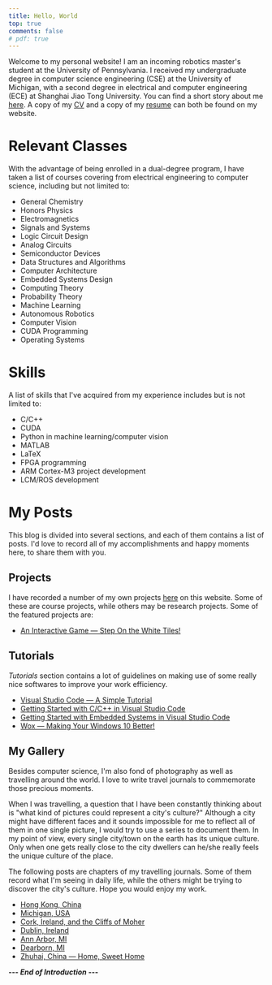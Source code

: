 ```yaml
---
title: Hello, World
top: true
comments: false
# pdf: true
---
```


Welcome to my personal website! I am an incoming robotics master's student at the University of Pennsylvania. I received my undergraduate degree in computer science engineering (CSE) at the University of Michigan, with a second degree in electrical and computer engineering (ECE) at Shanghai Jiao Tong University. You can find a short story about me [here](https://shineyruan.github.io/about/). A copy of my [CV](https://zhihaoruan.xyz/curriculum-vitae) and a copy of my [resume](https://zhihaoruan.xyz/resume) can both be found on my website.

<!-- more -->

# Relevant Classes

With the advantage of being enrolled in a dual-degree program, I have taken a list of courses covering from electrical engineering to computer science, including but not limited to:

* General Chemistry
* Honors Physics
* Electromagnetics
* Signals and Systems
* Logic Circuit Design
* Analog Circuits
* Semiconductor Devices
* Data Structures and Algorithms
* Computer Architecture
* Embedded Systems Design
* Computing Theory
* Probability Theory
* Machine Learning
* Autonomous Robotics
* Computer Vision
* CUDA Programming
* Operating Systems

# Skills

A list of skills that I've acquired from my experience includes but is not limited to:

* C/C++
* CUDA
* Python in machine learning/computer vision
* MATLAB
* LaTeX
* FPGA programming
* ARM Cortex-M3 project development
* LCM/ROS development

# My Posts

This blog is divided into several sections, and each of them contains a list of posts. I'd love to record all of my accomplishments and happy moments here, to share them with you.

## Projects

I have recorded a number of my own projects [here](https://zhihaoruan.xyz/categories/Projects/) on this website. Some of these are course projects, while others may be research projects. Some of the featured projects are:

* [An Interactive Game &mdash; Step On the White Tiles!](https://zhihaoruan.xyz/2019/05/03/373Proj/)

## Tutorials

*Tutorials* section contains a lot of guidelines on making use of some really nice softwares to improve your work efficiency.

* [Visual Studio Code &mdash; A Simple Tutorial](https://shineyruan.github.io/2019/03/15/vscode-tutorials/)
* [Getting Started with C/C++ in Visual Studio Code](https://zhihaoruan.xyz/2019/04/29/vscode-cpp/)
* [Getting Started with Embedded Systems in Visual Studio Code](https://zhihaoruan.xyz/2019/04/29/vscode-stm32/)
* [Wox &mdash; Making Your Windows 10 Better!](https://zhihaoruan.xyz/2019/04/29/wox-tutorials/)

## My Gallery

Besides computer science, I'm also fond of photography as well as travelling around the world. I love to write travel journals to commemorate those precious moments. 

When I was travelling, a question that I have been constantly thinking about is "what kind of pictures could represent a city's culture?" Although a city might have different faces and it sounds impossible for me to reflect all of them in one single picture, I would try to use a series to document them. In my point of view, every single city/town on the earth has its unique culture. Only when one gets really close to the city dwellers can he/she really feels the unique culture of the place.

The following posts are chapters of my travelling journals. Some of them record what I'm seeing in daily life, while the others might be trying to discover the city's culture. Hope you would enjoy my work.

* [Hong Kong, China](https://zhihaoruan.xyz/2020/05/24/Hong-Kong/)
* [Michigan, USA](https://zhihaoruan.xyz/2020/05/17/Michigan/)
* [Cork, Ireland, and the Cliffs of Moher](https://zhihaoruan.xyz/2020/02/28/Cork/)
* [Dublin, Ireland](https://zhihaoruan.xyz/2020/02/28/Dublin/)
* [Ann Arbor, MI](https://zhihaoruan.xyz/2019/04/09/Ann-Arbor/)
* [Dearborn, MI](https://zhihaoruan.xyz/2019/04/09/Dearborn/)
* [Zhuhai, China &mdash; Home, Sweet Home](https://zhihaoruan.xyz/2019/03/05/Zhuhai/)

**--- *End of Introduction* ---**
